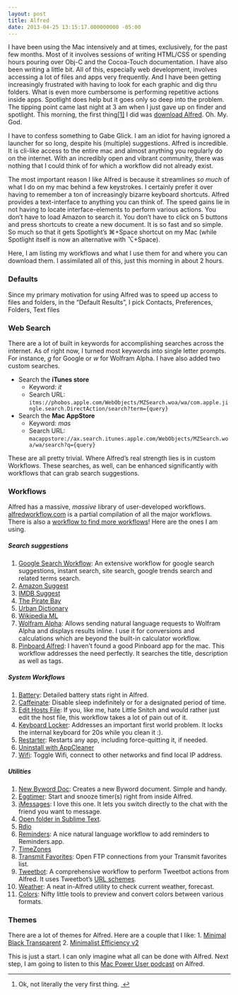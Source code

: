 ```yaml
---
layout: post
title: Alfred
date: 2013-04-25 13:15:17.000000000 -05:00
---
```

<p>I have been using the Mac intensively and at times, exclusively, for the past few months. Most of it involves sessions of writing HTML/CSS or spending hours pouring over Obj-C and the Cocoa-Touch documentation. I have also been writing a little bit. All of this, especially web development, involves accessing a lot of files and apps very frequently. And I have been getting increasingly frustrated with having to look for each graphic and dig thru folders. What is even more cumbersome is performing repetitive actions inside apps. Spotlight does help but it goes only so deep into the problem. The tipping point came last night at 3 am when I just gave up on finder and spotlight. This morning, the first thing<a href="#fn:1" id="fnref:1" title="see footnote" class="footnote">[1]</a> I did was <a href="http://www.alfredapp.com">download Alfred</a>. Oh. My. God.</p>

<p>I have to confess something to Gabe Glick. I am an idiot for having ignored a launcher for so long, despite his (multiple) suggestions. Alfred is incredible. It is cli-like access to the entire mac and almost anything you regularly do on the internet. With an incredibly open and vibrant community, there was nothing that I could think of for which a workflow did not already exist. </p>

<p>The most important reason I like Alfred is because it streamlines <em>so much</em> of what I do on my mac behind a few keystrokes. I certainly prefer it over having to remember a ton of increasingly bizarre keyboard shortcuts. Alfred provides a text-interface to anything you can think of. The speed gains lie in not having to locate interface-elements to perform various actions. You don&#8217;t have to load Amazon to search it. You don&#8217;t have to click on 5 buttons and press shortcuts to create a new document. It is so fast and so simple. So much so that it gets Spotlight&#8217;s ⌘+Space shortcut on my Mac (while Spotlight itself is now an alternative with ⌥+Space).</p>

<p>Here, I am listing my workflows and what I use them for and where you can download them. I assimilated all of this, just this morning in about 2 hours.</p>

<h3>Defaults</h3>

<p>Since my primary motivation for using Alfred was to speed up access to files and folders, in the &#8220;Default Results&#8221;, I pick Contacts, Preferences, Folders, Text files</p>

<h3>Web Search</h3>

<p>There are a lot of built in keywords for accomplishing searches across the internet. As of right now, I turned most keywords into single letter prompts. For instance, <em>g</em> for Google or <em>w</em> for Wolfram Alpha. I have also added two custom searches. </p>

<ul>
<li>Search the <strong>iTunes store</strong>

<ul>
<li>Keyword: <em>it</em></li>
<li>Search URL: <code>itms://phobos.apple.com/WebObjects/MZSearch.woa/wa/com.apple.jingle.search.DirectAction/search?term={query}</code></li>
</ul></li>
<li>Search the <strong>Mac AppStore</strong>

<ul>
<li>Keyword: <em>mas</em></li>
<li>Search URL: <code>macappstore://ax.search.itunes.apple.com/WebObjects/MZSearch.woa/wa/search?q={query}</code></li>
</ul></li>
</ul>

<p>These are all pretty trivial. Where Alfred&#8217;s real strength lies is in custom Workflows. These searches, as well, can be enhanced significantly with workflows that can grab search suggestions.</p>

<h3>Workflows</h3>

<p>Alfred has a massive, <em>massive</em> library of user-developed workflows. <a href="http://www.alfredworkflow.com">alfredworkflow.com</a> is a partial compilation of all the major workflows. There is also a <a href="https://github.com/hzlzh/Alfred-Workflows/raw/master/Downloads/Workflow-Searcher.alfredworkflow">workflow to find more workflows</a>! Here are the ones I am using.</p>

<h5>Search suggestions</h5>

<ol>
<li><a href="https://github.com/zhaocai/alfred2-google-workflow/blob/master/README.md">Google Search Workflow</a>: An extensive workflow for google search suggestions, instant search, site search, google trends search and related terms search.</li>
<li><a href="http://www.alfredforum.com/topic/731-amazon-suggest-workflow/">Amazon Suggest</a></li>
<li><a href="https://github.com/redwallhp/Alfred_IMDB_Suggest">IMDB Suggest</a></li>
<li><a href="http://lucifr.com/2013/03/18/yet-another-the-pirate-bay-workflow-for-alfred-2/">The Pirate Bay</a></li>
<li><a href="http://www.alfredforum.com/topic/1473-urban-dictionary-search/?hl=%2Burban+%2Bdictionary">Urban Dictionary</a></li>
<li><a href="http://www.alfredforum.com/topic/1005-wikipedia-workflow-alternate/">Wikipedia ML</a></li>
<li><a href="http://www.alfredforum.com/topic/655-wolframalpha-workflow/">Wolfram Alpha</a>: Allows sending natural language requests to Wolfram Alpha and displays results inline. I use it for conversions and calculations which are beyond the built-in calculator workflow.</li>
<li><a href="http://www.alfredforum.com/topic/979-pinboard-search-workflow/">Pinboard Alfred</a>: I haven&#8217;t found a good Pinboard app for the mac. This workflow addresses the need perfectly. It searches the title, description as well as tags.</li>
</ol>

<h5>System Workflows</h5>

<ol>
<li><a href="http://www.alfredforum.com/topic/1211-battery-view-summary-stats-about-your-laptop-battery/">Battery</a>: Detailed battery stats right in Alfred.</li>
<li><a href="https://github.com/shawnrice/alfred-2-caffeinate-workflow">Caffeinate</a>: Disable sleep indefinitely or for a designated period of time.</li>
<li><a href="http://www.alfredforum.com/topic/1997-edit-hosts/">Edit Hosts File</a>: If you, like me, hate Little Snitch and would rather just edit the host file, this workflow takes a lot of pain out of it.</li>
<li><a href="http://jakestech.tumblr.com/post/47174056690/keyboard-locker-app">Keyboard Locker</a>: Addresses an important first world problem. It locks the internal keyboard for 20s while you clean it :).</li>
<li><a href="http://jonathanwiesel.com/post/47595111144/restarter">Restarter</a>: Restarts any app, including force-quitting it, if needed.</li>
<li><a href="http://www.alfredforum.com/topic/164-wi-fi-toggle-network-location-fast-user-switching-finder-settings/">Uninstall with AppCleaner</a></li>
<li><a href="http://www.alfredforum.com/topic/164-wi-fi-toggle-network-location-fast-user-switching-finder-settings/">Wifi</a>: Toggle Wifi, connect to other networks and find local IP address.</li>
</ol>

<h5>Utilities</h5>

<ol>
<li><a href="http://www.alfredforum.com/topic/2156-new-byword-document/">New Byword Doc</a>: Creates a new Byword document. Simple and handy.</li>
<li><a href="http://www.alfredforum.com/topic/275-eggtimer-v2-updated-to-20-final/">Eggtimer</a>: Start and snooze timer(s) right from inside Alfred.</li>
<li><a href="http://www.alfredforum.com/topic/1168-imessage-focus-with-part-of-namehandle/">iMessages</a>: I love this one. It lets you switch directly to the chat with the friend you want to message.</li>
<li><a href="https://github.com/franzheidl/alfred-workflows/tree/master/open-with-sublime-text-2">Open folder in Sublime Text</a>.</li>
<li><a href="http://www.alfredforum.com/topic/562-rdio/">Rdio</a></li>
<li><a href="http://www.alfredforum.com/topic/917-reminders/">Reminders</a>: A nice natural language workflow to add reminders to Reminders.app.</li>
<li><a href="http://www.alfredforum.com/topic/491-timezones-a-world-clock-script-filter-updated-to-v161/">TimeZones</a></li>
<li><a href="https://github.com/BigLuck/alfred2-transmit">Transmit Favorites</a>: Open FTP connections from your Transmit favorites list.</li>
<li><a href="https://github.com/simonbs/alfred-tweetbot-workflow">Tweetbot</a>: A comprehensive workflow to perform Tweetbot actions from Alfred. It uses Tweetbot&#8217;s <a href="http://tapbots.com/blog/development/tweetbot-url-scheme">URL schemes</a>.</li>
<li><a href="http://dferg.us/weather-for-alfred-2/">Weather</a>: A neat in-Alfred utility to check current weather, forecast.</li>
<li><a href="http://www.alfredforum.com/topic/805-colors—a-css-color-conversion-workflow/">Colors</a>: Nifty little tools to preview and convert colors between various formats.</li>
</ol>

<h3>Themes</h3>

<p>There are a lot of themes for Alfred. Here are a couple that I like:
1. <a href="http://www.alfredforum.com/topic/2112-minimal-transparent-black-and-white/">Minimal Black Transparent</a>
2. <a href="http://www.alfredforum.com/topic/2120-new-minimalist-efficiency-v2/">Minimalist Efficiency v2</a></p>

<p>This is just a start. I can only imagine what all can be done with Alfred. Next step, I am going to listen to this <a href="http://macpowerusers.com/2013/04/mac-power-users-133-alfred-2/">Mac Power User podcast</a> on Alfred.</p>

<div class="footnotes">
<hr />
<ol>

<li id="fn:1">
<p>Ok, not literally the very first thing. <a href="#fnref:1" title="return to article" class="reversefootnote">&#160;&#8617;</a></p>
</li>

</ol>
</div>
